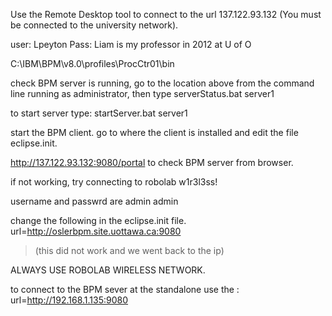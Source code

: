 Use the Remote Desktop tool to connect to the url 137.122.93.132 (You must be connected to the university network).

user: Lpeyton
Pass: Liam is my professor in 2012 at U of O


C:\IBM\BPM\v8.0\profiles\ProcCtr01\bin

check BPM server is running, go to the location above from the command line running as administrator,
then type serverStatus.bat server1

to start server type: startServer.bat server1

start the BPM client.
go to where the client is installed and edit the file eclipse.init.


http://137.122.93.132:9080/portal
to check BPM server from browser.

if not working, try connecting to robolab
w1r3l3ss!

username and passwrd are admin admin

change the following in the eclipse.init file.
url=http://oslerbpm.site.uottawa.ca:9080
> (this did not work and we went back to the ip)

ALWAYS USE ROBOLAB WIRELESS NETWORK.

to connect to the BPM sever at the standalone use the : url=http://192.168.1.135:9080
